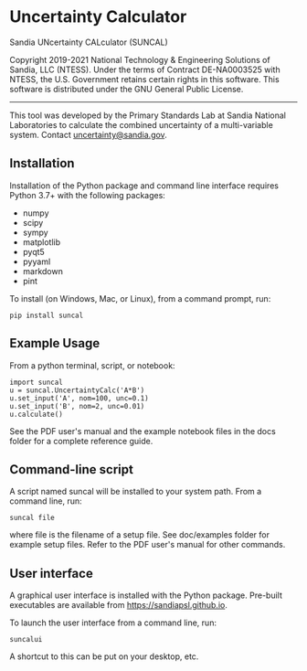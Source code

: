 # Uncertainty Calculator

Sandia UNcertainty CALculator (SUNCAL)

Copyright 2019-2021 National Technology & Engineering Solutions of Sandia, LLC (NTESS). Under the terms of Contract DE-NA0003525 with NTESS, the U.S. Government retains certain rights in this software.
This software is distributed under the GNU General Public License.

---

This tool was developed by the Primary Standards Lab at Sandia National Laboratories to calculate the combined uncertainty of a
multi-variable system. Contact uncertainty@sandia.gov.


## Installation

Installation of the Python package and command line interface requires Python 3.7+ with the following packages:

- numpy
- scipy
- sympy
- matplotlib
- pyqt5
- pyyaml
- markdown
- pint

To install (on Windows, Mac, or Linux), from a command prompt, run:

```
pip install suncal
```

## Example Usage

From a python terminal, script, or notebook:

```
import suncal
u = suncal.UncertaintyCalc('A*B')
u.set_input('A', nom=100, unc=0.1)
u.set_input('B', nom=2, unc=0.01)
u.calculate()
```

See the PDF user's manual and the example notebook files in the docs folder for a complete reference guide.


## Command-line script

A script named suncal will be installed to your system path. From a command line, run:

`suncal file`

where file is the filename of a setup file. See doc/examples folder for
example setup files. Refer to the PDF user's manual for other commands.


## User interface
A graphical user interface is installed with the Python package. Pre-built executables are available from https://sandiapsl.github.io.

To launch the user interface from a command line, run:

`suncalui`

A shortcut to this can be put on your desktop, etc.
